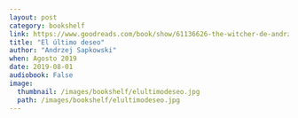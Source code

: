 ```yaml
---
layout: post
category: bookshelf
link: https://www.goodreads.com/book/show/61136626-the-witcher-de-andrzej-sapkowski
title: "El último deseo"
author: "Andrzej Sapkowski"
when: Agosto 2019
date: 2019-08-01
audiobook: False
image:
  thumbnail: /images/bookshelf/elultimodeseo.jpg
  path: /images/bookshelf/elultimodeseo.jpg
---
```

